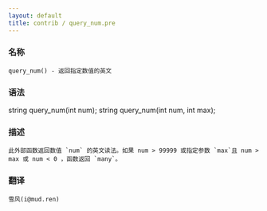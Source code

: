 ```yaml
---
layout: default
title: contrib / query_num.pre
---
```


### 名称

    query_num() - 返回指定数值的英文

### 语法

   string query_num(int num);
   string query_num(int num, int max);

### 描述

    此外部函数返回数值 `num` 的英文读法。如果 num > 99999 或指定参数 `max`且 num > max 或 num < 0 ，函数返回 `many`。

### 翻译

    雪风(i@mud.ren)
